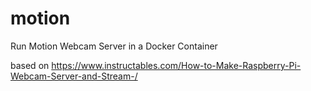 # motion
Run Motion Webcam Server in a Docker Container

based on https://www.instructables.com/How-to-Make-Raspberry-Pi-Webcam-Server-and-Stream-/
